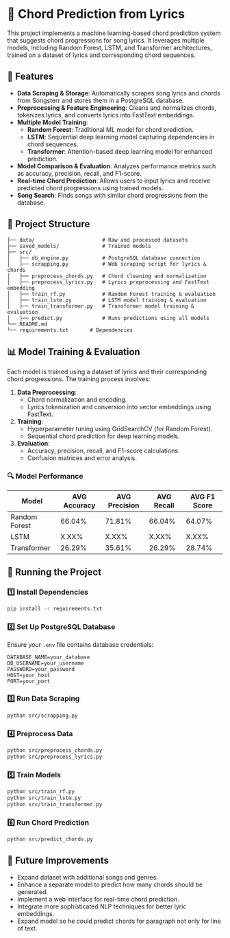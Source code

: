 # 🎵 Chord Prediction from Lyrics

This project implements a machine learning-based chord prediction system that suggests chord progressions for song lyrics. It leverages multiple models, including Random Forest, LSTM, and Transformer architectures, trained on a dataset of lyrics and corresponding chord sequences.

## 📌 Features
- **Data Scraping & Storage**: Automatically scrapes song lyrics and chords from Songsterr and stores them in a PostgreSQL database.
- **Preprocessing & Feature Engineering**: Cleans and normalizes chords, tokenizes lyrics, and converts lyrics into FastText embeddings.
- **Multiple Model Training**:
  - **Random Forest**: Traditional ML model for chord prediction.
  - **LSTM**: Sequential deep learning model capturing dependencies in chord sequences.
  - **Transformer**: Attention-based deep learning model for enhanced prediction.
- **Model Comparison & Evaluation**: Analyzes performance metrics such as accuracy, precision, recall, and F1-score.
- **Real-time Chord Prediction**: Allows users to input lyrics and receive predicted chord progressions using trained models.
- **Song Search**: Finds songs with similar chord progressions from the database.

## 📂 Project Structure
```
├── data/                      # Raw and processed datasets
├── saved_models/              # Trained models
├── src/
│   ├── db_engine.py           # PostgreSQL database connection
│   ├── scrapping.py           # Web scraping script for lyrics & chords
│   ├── preprocess_chords.py   # Chord cleaning and normalization
│   ├── preprocess_lyrics.py   # Lyrics preprocessing and FastText embedding
│   ├── train_rf.py            # Random Forest training & evaluation
│   ├── train_lstm.py          # LSTM model training & evaluation
│   ├── train_transformer.py   # Transformer model training & evaluation
│   ├── predict.py             # Runs predictions using all models
└── README.md
└── requirements.txt       # Dependencies
```

## 📊 Model Training & Evaluation
Each model is trained using a dataset of lyrics and their corresponding chord progressions. The training process involves:
1. **Data Preprocessing**:
   - Chord normalization and encoding.
   - Lyrics tokenization and conversion into vector embeddings using FastText.
2. **Training**:
   - Hyperparameter tuning using GridSearchCV (for Random Forest).
   - Sequential chord prediction for deep learning models.
3. **Evaluation**:
   - Accuracy, precision, recall, and F1-score calculations.
   - Confusion matrices and error analysis.

### 🔍 Model Performance
| Model         | AVG Accuracy | AVG Precision | AVG Recall | AVG F1 Score |
|---------------|--------------|---------------|------------|--------------|
| Random Forest | 66.04%       | 71.81%        | 66.04%     | 64.07%       |
| LSTM          | X.XX%        | X.XX%         | X.XX%      | X.XX%        |
| Transformer   | 26.29%       | 35.61%        | 26.29%     | 28.74%       |


## 🚀 Running the Project
### 1️⃣ Install Dependencies
```sh
pip install -r requirements.txt
```

### 2️⃣ Set Up PostgreSQL Database
Ensure your `.env` file contains database credentials:
```
DATABASE_NAME=your_database
DB_USERNAME=your_username
PASSWORD=your_password
HOST=your_host
PORT=your_port
```

### 3️⃣ Run Data Scraping
```sh
python src/scrapping.py
```

### 4️⃣ Preprocess Data
```sh
python src/preprocess_chords.py
python src/preprocess_lyrics.py
```

### 5️⃣ Train Models
```sh
python src/train_rf.py
python src/train_lstm.py
python src/train_transformer.py
```

### 6️⃣ Run Chord Prediction
```sh
python src/predict_chords.py
```

## 📌 Future Improvements
- Expand dataset with additional songs and genres.
- Enhance a separate model to predict how many chords should be generated.
- Implement a web interface for real-time chord prediction.
- Integrate more sophisticated NLP techniques for better lyric embeddings.
- Expand model so he could predict chords for paragraph not only for line of text.


